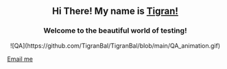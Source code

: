 ## <p align="center">Hi There! My name is [Tigran!](www.linkedin.com/in/tigranbal)
  
### <p align="center">Welcome to the beautiful world of testing! 
<p align="center"> ![QA](https://github.com/TigranBal/TigranBal/blob/main/QA_animation.gif)

[Email me](mailto:balasanyan@me.com?subject=Hi% "My email")
